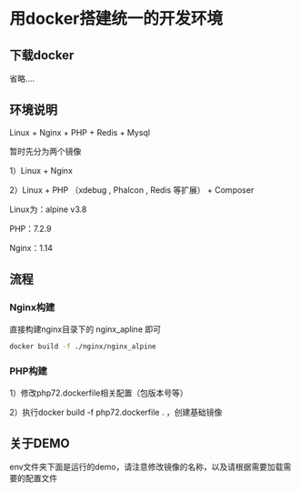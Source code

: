 # 用docker搭建统一的开发环境

## 下载docker

省略....

## 环境说明

Linux + Nginx + PHP + Redis + Mysql

暂时先分为两个镜像

1）Linux + Nginx

2）Linux + PHP （xdebug , Phalcon , Redis 等扩展） + Composer

Linux为：alpine v3.8

PHP：7.2.9

Nginx：1.14

## 流程

### Nginx构建

直接构建nginx目录下的 nginx_apline 即可

```sh
docker build -f ./nginx/nginx_alpine
```

### PHP构建
1）修改php72.dockerfile相关配置（包版本号等）

2）执行docker build -f php72.dockerfile . ，创建基础镜像

## 关于DEMO

env文件夹下面是运行的demo，请注意修改镜像的名称，以及请根据需要加载需要的配置文件